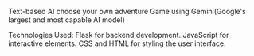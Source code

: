 Text-based AI choose your own adventure Game using Gemini(Google's largest and most capable AI model)

Technologies Used:
Flask for backend development.
JavaScript for interactive elements.
CSS and HTML for styling the user interface.
